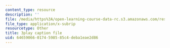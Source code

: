 ```yaml
---
content_type: resource
description: ''
file: /media/https%3A/open-learning-course-data-rc.s3.amazonaws.com/res-2-006-girls-who-build-cameras-summer-2016/646590660174598585c4deba1eae2d86_tJj6YN8peXU.vtt
file_type: application/x-subrip
resourcetype: Other
title: 3play caption file
uid: 64659066-0174-5985-85c4-deba1eae2d86
---
```

